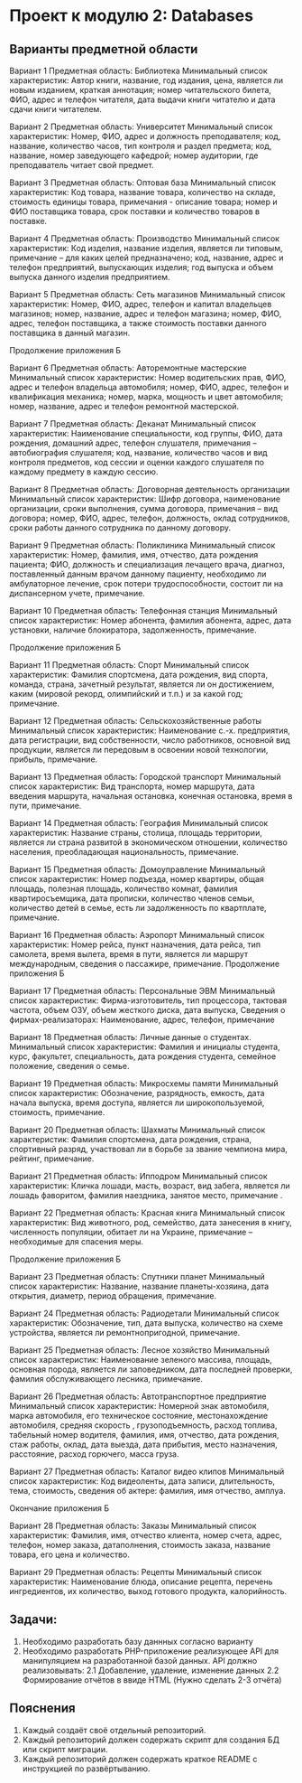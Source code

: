 # Проект к модулю 2: Databases

## Варианты предметной области

Вариант 1
Предметная область: Библиотека
Минимальный список характеристик: 
Автор книги, название, год издания, цена, является ли новым изданием, краткая аннотация; 
номер читательского билета, ФИО, адрес и телефон читателя, дата выдачи книги читателю и дата сдачи книги читателем. 

Вариант 2
Предметная область: Университет
Минимальный список характеристик: 
Номер, ФИО, адрес и должность преподавателя; 
код, название, количество часов, тип контроля и раздел предмета; 
код, название, номер заведующего кафедрой; 
номер аудитории, где преподаватель читает свой предмет. 

Вариант 3
Предметная область: Оптовая база
Минимальный список характеристик: 
Код товара, название товара, количество на складе, стоимость единицы товара, примечания - описание товара; 
номер и ФИО поставщика товара, срок поставки и количество товаров в поставке. 

Вариант 4
Предметная область: Производство
Минимальный список характеристик: 
Код изделия, название изделия, является ли типовым, примечание – для каких целей предназначено; 
код, название, адрес и телефон предприятий, выпускающих изделия; 
год выпуска и объем выпуска данного изделия предприятием. 

Вариант 5
Предметная область: Сеть магазинов
Минимальный список характеристик: 
Номер, ФИО, адрес, телефон и капитал владельцев магазинов; 
номер, название, адрес и телефон магазина; 
номер, ФИО, адрес, телефон поставщика, а также стоимость поставки данного поставщика в данный магазин. 

Продолжение приложения Б

Вариант 6
Предметная область: Авторемонтные мастерские
Минимальный список характеристик: 
Номер водительских прав, ФИО, адрес и телефон владельца автомобиля; 
номер, ФИО, адрес, телефон и квалификация механика; 
номер, марка, мощность и цвет автомобиля; 
номер, название, адрес и телефон ремонтной мастерской. 

Вариант 7
Предметная область: Деканат
Минимальный список характеристик: 
Наименование специальности, код группы, ФИО, дата рождения, домашний адрес, телефон слушателя, примечания –  автобиография слушателя; 
код, название, количество часов и вид контроля предметов, код сессии и оценки каждого слушателя по каждому предмету в каждую сессию. 

Вариант 8
Предметная область: Договорная деятельность организации
Минимальный список характеристик: 
Шифр договора, наименование организации, сроки выполнения, сумма договора, примечания – вид договора; 
номер, ФИО, адрес, телефон, должность, оклад сотрудников, сроки работы данного сотрудника по данному договору. 

Вариант 9
Предметная область: Поликлиника
Минимальный список характеристик: 
Номер, фамилия, имя, отчество, дата рождения пациента; 
ФИО, должность и специализация лечащего врача, 
диагноз, поставленный данным врачом данному пациенту, необходимо ли амбулаторное лечение, срок потери трудоспособности, состоит ли на диспансерном учете, примечание.

Вариант 10
Предметная область: Телефонная станция
Минимальный список характеристик: 
Номер абонента, фамилия абонента, адрес, дата установки, наличие блокиратора, задолженность, примечание.

Продолжение приложения Б

Вариант 11
Предметная область: Спорт 
Минимальный список характеристик: 
Фамилия спортсмена, дата рождения, вид спорта, команда, страна, зачетный результат, является ли он достижением, каким (мировой рекорд, олимпийский и т.п.) и за какой год; примечание. 

Вариант 12
Предметная область: Сельскохозяйственные работы
Минимальный список характеристик: 
Наименование с.-х. предприятия, дата регистрации, вид собственности, число работников, основной вид продукции, является ли передовым в освоении новой технологии, прибыль, примечание.

Вариант 13
Предметная область: Городской транспорт
Минимальный список характеристик: 
Вид транспорта, номер маршрута, дата введения маршрута, начальная остановка, конечная остановка, время в пути, примечание. 

Вариант 14
Предметная область: География
Минимальный список характеристик: 
Название страны, столица, площадь территории, является ли страна развитой в экономическом отношении, количество населения, преобладающая национальность, примечание.

Вариант 15
Предметная область: Домоуправление
Минимальный список характеристик: 
Номер подъезда, номер квартиры, общая площадь, полезная площадь, количество комнат, 
фамилия квартиросъемщика, дата прописки, количество членов семьи, количество детей в семье, есть ли задолженность по квартплате, примечание.

Вариант 16
Предметная область: Аэропорт
Минимальный список характеристик: 
Номер рейса, пункт назначения, дата рейса, тип самолета, время вылета, время в пути, является ли маршрут международным, 
сведения о пассажире, примечание.
Продолжение приложения Б

Вариант 17
Предметная область: Персональные ЭВМ
Минимальный список характеристик: 
Фирма-изготовитель, тип процессора, тактовая частота, объем ОЗУ, объем жесткого диска, дата выпуска, 
Сведения о фирмах-реализаторах: Наименование, адрес, телефон, примечание 

Вариант 18
Предметная область: Личные данные о студентах. 
Минимальный список характеристик: 
Фамилия и инициалы студента, курс, факультет, специальность, дата рождения студента, семейное положение, сведения о семье.

Вариант 19
Предметная область: Микросхемы памяти
Минимальный список характеристик: 
Обозначение, разрядность, емкость, дата начала выпуска, время доступа, является ли широкопользуемой, стоимость, примечание. 

Вариант 20
Предметная область: Шахматы
Минимальный список характеристик: 
Фамилия спортсмена, дата рождения, страна, спортивный разряд, участвовал ли в борьбе за звание чемпиона мира, рейтинг, примечание.

Вариант 21
Предметная область: Ипподром
Минимальный список характеристик: 
Кличка лошади, масть, возраст, вид забега, является ли лошадь фаворитом, фамилия наездника, занятое место, примечание .

Вариант 22
Предметная область: Красная книга
Минимальный список характеристик: 
Вид животного, род, семейство, дата занесения в книгу, численность популяции, обитает ли на Украине, примечание – необходимые для спасения меры.

Продолжение приложения Б

Вариант 23
Предметная область: Спутники планет
Минимальный список характеристик: 
Название, название планеты-хозяина, дата открытия, диаметр, период обращения, примечание.

Вариант 24
Предметная область: Радиодетали
Минимальный список характеристик: 
Обозначение, тип, дата выпуска, количество на схеме устройства, является ли ремонтнопригодной, примечание.

Вариант 25
Предметная область: Лесное хозяйство
Минимальный список характеристик: 
Наименование зеленого массива, площадь, основная порода, является ли заповедником, дата последней проверки, 
фамилия обслуживающего лесника, примечание.

Вариант 26
Предметная область: Автотранспортное предприятие
Минимальный список характеристик: 
Номерной знак автомобиля, марка автомобиля, его техническое состояние, местонахождение автомобиля, средняя скорость , грузоподъемность, расход топлива, 
табельный номер водителя, фамилия, имя, отчество, дата рождения, стаж работы, оклад, 
дата выезда, дата прибытия, место назначения, расстояние, расход горючего, масса груза.

Вариант 27
Предметная область: Каталог видео клипов
Минимальный список характеристик: 
Код видеоленты, дата записи, длительность, тема, стоимость, 
сведения об актере: фамилия, имя отчество, амплуа. 

Окончание приложения Б

Вариант 28
Предметная область: Заказы
Минимальный список характеристик: 
Фамилия, имя, отчество клиента, номер счета, адрес, телефон, 
номер заказа, датаполнения, стоимость заказа, название товара, его цена и количество.

Вариант 29
Предметная область: Рецепты
Минимальный список характеристик: 
Наименование блюда, описание рецепта, перечень ингредиентов, их количество, выход готового продукта, калорийность.

## Задачи:

1. Необходимо разработать базу даннных согласно варианту
2. Необходимо разработать PHP-приложение реализующее API для манипуляцием на разработанной базой данных.
API должно реализовывать:
2.1 Добавление, удаление, изменение данных
2.2 Формирование отчётов в ввиде HTML (Нужно сделать 2-3 отчёта)

## Пояснения

1. Каждый создаёт своё отдельный репозиторий.
2. Каждый репозиторий должен содержать скрипт для создания БД или скрипт миграции.
3. Каждый репозиторий должен содержать краткое README с инструкцией по развёртыванию.
